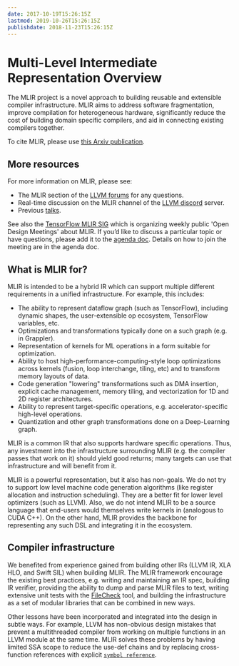```yaml
---
date: 2017-10-19T15:26:15Z
lastmod: 2019-10-26T15:26:15Z
publishdate: 2018-11-23T15:26:15Z
---
```


# Multi-Level Intermediate Representation Overview

The MLIR project is a novel approach to building reusable and extensible
compiler infrastructure. MLIR aims to address software fragmentation, improve
compilation for heterogeneous hardware, significantly reduce the cost of
building domain specific compilers, and aid in connecting existing compilers
together.

To cite MLIR, please use [this Arxiv
publication](https://arxiv.org/abs/2002.11054).

## More resources

For more information on MLIR, please see:

*   The MLIR section of the [LLVM forums](https://llvm.discourse.group/c/mlir/31) for any questions.
*   Real-time discussion on the MLIR channel of the [LLVM discord](https://discord.gg/xS7Z362) server.
*   Previous [talks](talks/).

See also the [TensorFlow MLIR SIG](https://github.com/tensorflow/community/blob/master/sigs/mlir/CHARTER.md)
which is organizing weekly public 'Open Design Meetings' about MLIR. If you’d like
to discuss a particular topic or have questions, please add it to the
[agenda doc](https://docs.google.com/document/d/1y_9f1AbfgcoVdJh4_aM6-BaSHvrHl8zuA5G4jv_94K8/edit#).
Details on how to join the meeting are in the agenda doc.

## What is MLIR for?

MLIR is intended to be a hybrid IR which can support multiple different
requirements in a unified infrastructure. For example, this includes:

*   The ability to represent dataflow graph (such as TensorFlow), including
    dynamic shapes, the user-extensible op ecosystem, TensorFlow variables, etc.
*   Optimizations and transformations typically done on a such graph (e.g. in
    Grappler).
*   Representation of kernels for ML operations in a form suitable for
    optimization.
*   Ability to host high-performance-computing-style loop optimizations across
    kernels (fusion, loop interchange, tiling, etc) and to transform memory
    layouts of data.
*   Code generation "lowering" transformations such as DMA insertion, explicit
    cache management, memory tiling, and vectorization for 1D and 2D register
    architectures.
*   Ability to represent target-specific operations, e.g. accelerator-specific
    high-level operations.
*   Quantization and other graph transformations done on a Deep-Learning graph.

MLIR is a common IR that also supports hardware specific operations. Thus,
any investment into the infrastructure surrounding MLIR (e.g. the compiler
passes that work on it) should yield good returns; many targets can use that
infrastructure and will benefit from it.

MLIR is a powerful representation, but it also has non-goals. We do not try to
support low level machine code generation algorithms (like register allocation
and instruction scheduling). They are a better fit for lower level optimizers
(such as LLVM). Also, we do not intend MLIR to be a source language that
end-users would themselves write kernels in (analogous to CUDA C++). On the
other hand, MLIR provides the backbone for representing any such DSL and
integrating it in the ecosystem.

## Compiler infrastructure

We benefited from experience gained from building other IRs (LLVM IR, XLA HLO,
and Swift SIL) when building MLIR. The MLIR framework encourage the existing
best practices, e.g. writing and maintaining an IR spec, building IR verifier,
providing the ability to dump and parse MLIR files to text, writing extensive
unit tests with the [FileCheck](https://llvm.org/docs/CommandGuide/FileCheck.html)
tool, and building the infrastructure as a set of modular libraries that can be
combined in new ways.

Other lessons have been incorporated and integrated into the design in subtle
ways. For example, LLVM has non-obvious design mistakes that prevent a
multithreaded compiler from working on multiple functions in an LLVM module at
the same time. MLIR solves these problems by having limited SSA scope to reduce
the use-def chains and by replacing cross-function references with explicit
[`symbol reference`](docs/LangRef/#symbol-reference-attribute).
